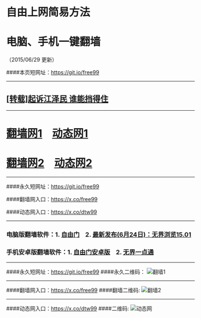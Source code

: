 # 自由上网简易方法
# 电脑、手机一键翻墙
（2015/06/29 更新）

####本页短网址：https://git.io/free99

***

## <a href="https://github.com/cunzhen99/zhen-news/blob/master/README.md" target="_blank">[转载]起诉江泽民 谁能挡得住</a>

***

# <a href="https://dwvob1mylz161.cloudfront.net" target="_blank">翻墙网1</a>&nbsp;&nbsp;&nbsp;&nbsp;<a href="https://d3uzd7cb4l12h3.cloudfront.net/dttz_01.php/629" target="_blank">动态网1</a>

# <a href="https://x.co/fqw02" target="_blank">翻墙网2</a>&nbsp;&nbsp;&nbsp;&nbsp;<a href="https://x.co/dtw02" target="_blank">动态网2</a>

***

####永久短网址：https://git.io/free99

####翻墙网入口：https://x.co/free99

####动态网入口：https://x.co/dtw99

***

### 电脑版翻墙软件：1. <a href="https://dwvob1mylz161.cloudfront.net/fga01.php?fid=fg754p.zip" target="_blank">自由门</a>&nbsp;&nbsp;&nbsp;&nbsp;2. <a href="https://dwvob1mylz161.cloudfront.net/fga01.php?fid=u1501.zip" target="_blank">最新发布(6月24日)：无界浏览15.01</a>

### 手机安卓版翻墙软件：1. <a href="https://dwvob1mylz161.cloudfront.net/fga01.php?fid=fgma32.apk" target="_blank">自由门安卓版</a>&nbsp;&nbsp;&nbsp;&nbsp;2. <a href="https://dwvob1mylz161.cloudfront.net/fga01.php?fid=um3.2.apk" target="_blank">无界一点通</a>

***

####永久短网址：https://git.io/free99
####永久二维码：
![翻墙1](https://dwvob1mylz161.cloudfront.net/pic/yjfq0.png)

***

####翻墙网入口：https://x.co/free99
####翻墙二维码:
![翻墙2](https://dwvob1mylz161.cloudfront.net/pic/yjfq1.png)

***

####动态网入口：https://x.co/dtw99
####二维码:
![动态网](https://dwvob1mylz161.cloudfront.net/pic/dtw1.png)
